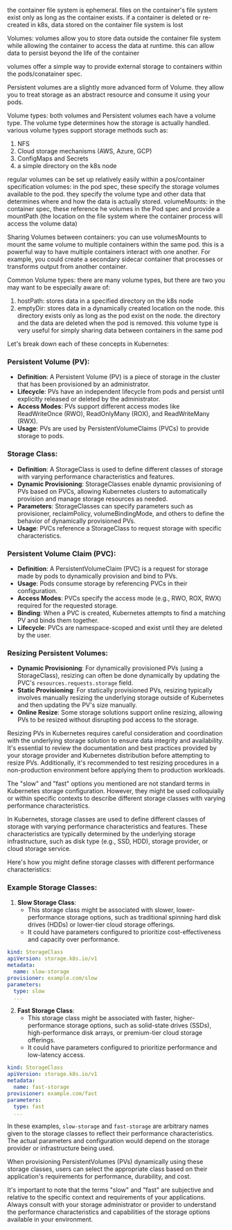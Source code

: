 the container file system is ephemeral. files on the container's file system exist only as long as the container exists. if a container is deleted or re-created in k8s, data stored on the container file system is lost

Volumes:
volumes allow you to store data outside the container file system while allowing the container to access the data at runtime. this can allow data to persist beyond the life of the container

volumes offer a simple way to provide external storage to containers within the pods/conatainer spec.

Persistent volumes are a slightly more advanced form of Volume. they allow you to treat storage as an abstract resource and consume it using your pods.

Volume types:
both volumes and Persistent volumes each have a volume type.  The volume type determines how the storage is actually handled. various volume types support storage methods such as: 
1. NFS
2. Cloud storage mechanisms (AWS, Azure, GCP)
3. ConfigMaps and Secrets
4. a simple directory on the k8s node

regular volumes can be set up relatively easily within a pos/container specification
volumes: in the pod spec, these specify the storage volumes available to the pod. they specify the volume type and other data that determines where and how the data is actually stored. 
volumeMounts: in the container spec, these reference he volumes in the Pod spec and provide a mountPath (the location on the file system where the container process will access the volume data)

Sharing Volumes between containers:
you can use volumesMounts to mount the same volume to multiple containers within the same pod.
this is a powerful way to have multiple containers interact with one another. For example, you could create a secondary sidecar container that processes or transforms output from another container.

Common Volume types:
there are many volume types, but there are two you may want to be especially aware of:
1. hostPath: stores data in a specified directory on the k8s node
2. emptyDir: stores data in a dynamically created location on the node. this directory exists only as long as the pod exist on the node. the directory and the data are deleted when the pod is removed. this volume type is very useful for simply sharing data between containers in the same pod


Let's break down each of these concepts in Kubernetes:

### Persistent Volume (PV):

- **Definition**: A Persistent Volume (PV) is a piece of storage in the cluster that has been provisioned by an administrator.
- **Lifecycle**: PVs have an independent lifecycle from pods and persist until explicitly released or deleted by the administrator.
- **Access Modes**: PVs support different access modes like ReadWriteOnce (RWO), ReadOnlyMany (ROX), and ReadWriteMany (RWX).
- **Usage**: PVs are used by PersistentVolumeClaims (PVCs) to provide storage to pods.

### Storage Class:

- **Definition**: A StorageClass is used to define different classes of storage with varying performance characteristics and features.
- **Dynamic Provisioning**: StorageClasses enable dynamic provisioning of PVs based on PVCs, allowing Kubernetes clusters to automatically provision and manage storage resources as needed.
- **Parameters**: StorageClasses can specify parameters such as provisioner, reclaimPolicy, volumeBindingMode, and others to define the behavior of dynamically provisioned PVs.
- **Usage**: PVCs reference a StorageClass to request storage with specific characteristics.

### Persistent Volume Claim (PVC):

- **Definition**: A PersistentVolumeClaim (PVC) is a request for storage made by pods to dynamically provision and bind to PVs.
- **Usage**: Pods consume storage by referencing PVCs in their configuration.
- **Access Modes**: PVCs specify the access mode (e.g., RWO, ROX, RWX) required for the requested storage.
- **Binding**: When a PVC is created, Kubernetes attempts to find a matching PV and binds them together.
- **Lifecycle**: PVCs are namespace-scoped and exist until they are deleted by the user.

### Resizing Persistent Volumes:

- **Dynamic Provisioning**: For dynamically provisioned PVs (using a StorageClass), resizing can often be done dynamically by updating the PVC's `resources.requests.storage` field.
- **Static Provisioning**: For statically provisioned PVs, resizing typically involves manually resizing the underlying storage outside of Kubernetes and then updating the PV's size manually.
- **Online Resize**: Some storage solutions support online resizing, allowing PVs to be resized without disrupting pod access to the storage.

Resizing PVs in Kubernetes requires careful consideration and coordination with the underlying storage solution to ensure data integrity and availability. It's essential to review the documentation and best practices provided by your storage provider and Kubernetes distribution before attempting to resize PVs. Additionally, it's recommended to test resizing procedures in a non-production environment before applying them to production workloads.


The "slow" and "fast" options you mentioned are not standard terms in Kubernetes storage configuration. However, they might be used colloquially or within specific contexts to describe different storage classes with varying performance characteristics.

In Kubernetes, storage classes are used to define different classes of storage with varying performance characteristics and features. These characteristics are typically determined by the underlying storage infrastructure, such as disk type (e.g., SSD, HDD), storage provider, or cloud storage service.

Here's how you might define storage classes with different performance characteristics:

### Example Storage Classes:

1. **Slow Storage Class**:
   - This storage class might be associated with slower, lower-performance storage options, such as traditional spinning hard disk drives (HDDs) or lower-tier cloud storage offerings.
   - It could have parameters configured to prioritize cost-effectiveness and capacity over performance.

```yaml
kind: StorageClass
apiVersion: storage.k8s.io/v1
metadata:
  name: slow-storage
provisioner: example.com/slow
parameters:
  type: slow
  ...
```

2. **Fast Storage Class**:
   - This storage class might be associated with faster, higher-performance storage options, such as solid-state drives (SSDs), high-performance disk arrays, or premium-tier cloud storage offerings.
   - It could have parameters configured to prioritize performance and low-latency access.

```yaml
kind: StorageClass
apiVersion: storage.k8s.io/v1
metadata:
  name: fast-storage
provisioner: example.com/fast
parameters:
  type: fast
  ...
```

In these examples, `slow-storage` and `fast-storage` are arbitrary names given to the storage classes to reflect their performance characteristics. The actual parameters and configuration would depend on the storage provider or infrastructure being used.

When provisioning PersistentVolumes (PVs) dynamically using these storage classes, users can select the appropriate class based on their application's requirements for performance, durability, and cost.

It's important to note that the terms "slow" and "fast" are subjective and relative to the specific context and requirements of your applications. Always consult with your storage administrator or provider to understand the performance characteristics and capabilities of the storage options available in your environment.